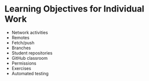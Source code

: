 # Learning Objectives for Individual Work

* Network activities
* Remotes
* Fetch/push
* Branches
* Student repositories
* GitHub classroom
* Permissions
* Exercises
* Automated testing

<script src="https://gist.github.com/rasql/7ffbee9a974968d150ba81dc0043bed7.js"></script>
